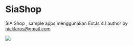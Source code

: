 SiaShop
=======

SIA Shop , sample apps menggunakan ExtJs 4.1  author by nicklaros@gmail.com

<img src="http://www.flickr.com/photos/52442692@N03/8680570808/in/photostream" />
